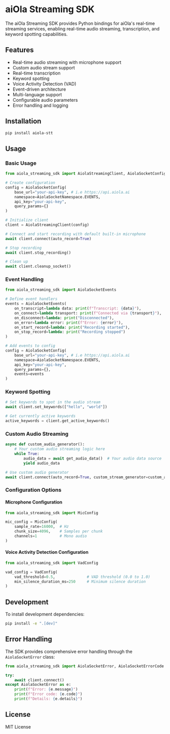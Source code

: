 # aiOla Streaming SDK

The aiOla Streaming SDK provides Python bindings for aiOla's real-time streaming services, enabling real-time audio streaming, transcription, and keyword spotting capabilities.

## Features

- Real-time audio streaming with microphone support
- Custom audio stream support
- Real-time transcription
- Keyword spotting
- Voice Activity Detection (VAD)
- Event-driven architecture
- Multi-language support
- Configurable audio parameters
- Error handling and logging

## Installation

```bash
pip install aiola-stt
```

## Usage

### Basic Usage

```python
from aiola_streaming_sdk import AiolaStreamingClient, AiolaSocketConfig, AiolaSocketNamespace

# Create configuration
config = AiolaSocketConfig(
    base_url="your-api-key", # i.e https://api.aiola.ai
    namespace=AiolaSocketNamespace.EVENTS,
    api_key="your-api-key",
    query_params={}
)

# Initialize client
client = AiolaStreamingClient(config)

# Connect and start recording with default built-in microphone
await client.connect(auto_record=True)

# Stop recording
await client.stop_recording()

# Clean up
await client.cleanup_socket()
```

### Event Handling

```python
from aiola_streaming_sdk import AiolaSocketEvents

# Define event handlers
events = AiolaSocketEvents(
    on_transcript=lambda data: print(f"Transcript: {data}"),
    on_connect=lambda transport: print(f"Connected via {transport}"),
    on_disconnect=lambda: print("Disconnected"),
    on_error=lambda error: print(f"Error: {error}"),
    on_start_record=lambda: print("Recording started"),
    on_stop_record=lambda: print("Recording stopped")
)

# Add events to config
config = AiolaSocketConfig(
    base_url="your-api-key", # i.e https://api.aiola.ai
    namespace=AiolaSocketNamespace.EVENTS,
    api_key="your-api-key",
    query_params={},
    events=events
)
```

### Keyword Spotting

```python
# Set keywords to spot in the audio stream
await client.set_keywords(["hello", "world"])

# Get currently active keywords
active_keywords = client.get_active_keywords()
```

### Custom Audio Streaming

```python
async def custom_audio_generator():
    # Your custom audio streaming logic here
    while True:
        audio_data = await get_audio_data()  # Your audio data source
        yield audio_data

# Use custom audio generator
await client.connect(auto_record=True, custom_stream_generator=custom_audio_generator())
```

### Configuration Options

#### Microphone Configuration

```python
from aiola_streaming_sdk import MicConfig

mic_config = MicConfig(
    sample_rate=16000,  # Hz
    chunk_size=4096,    # Samples per chunk
    channels=1          # Mono audio
)
```

#### Voice Activity Detection Configuration

```python
from aiola_streaming_sdk import VadConfig

vad_config = VadConfig(
    vad_threshold=0.5,              # VAD threshold (0.0 to 1.0)
    min_silence_duration_ms=250     # Minimum silence duration
)
```

## Development

To install development dependencies:

```bash
pip install -e ".[dev]"
```

## Error Handling

The SDK provides comprehensive error handling through the `AiolaSocketError` class:

```python
from aiola_streaming_sdk import AiolaSocketError, AiolaSocketErrorCode

try:
    await client.connect()
except AiolaSocketError as e:
    print(f"Error: {e.message}")
    print(f"Error code: {e.code}")
    print(f"Details: {e.details}")
```

## License

MIT License
